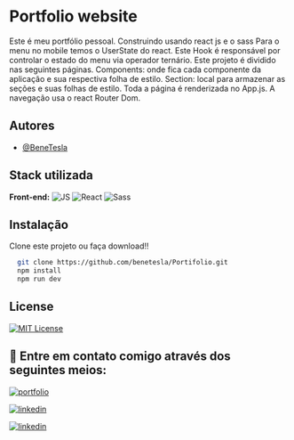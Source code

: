 
# Portfolio website
Este é meu portfólio pessoal.
Construindo usando react js e o sass
Para o menu no mobile temos o UserState do react.
Este Hook é responsável por controlar o estado do menu via operador ternário.
Este projeto é dividido nas seguintes páginas.
Components: onde fica cada componente da aplicação e sua respectiva folha de estilo.
Section: local para armazenar as seções e suas folhas de estilo.
Toda a página é renderizada no App.js.
A navegação usa o react Router Dom.




## Autores

- [@BeneTesla](https://github.com/benetesla)


## Stack utilizada

**Front-end:**
![JS](https://img.shields.io/badge/JavaScript-323330?style=for-the-badge&logo=javascript&logoColor=F7DF1E)
![React](https://img.shields.io/badge/React-20232A?style=for-the-badge&logo=react&logoColor=61DAFB)
![Sass](https://img.shields.io/badge/Sass-CC6699?style=for-the-badge&logo=sass&logoColor=white)


## Instalação

Clone este projeto ou faça download!!

```bash
  git clone https://github.com/benetesla/Portifolio.git
  npm install
  npm run dev
```

## License

[![MIT License](https://img.shields.io/badge/License-MIT-green.svg)](https://choosealicense.com/licenses/mit/)


## 🔗 Entre em contato comigo através dos seguintes meios:

[![portfolio](https://img.shields.io/badge/my_portfolio-000?style=for-the-badge&logo=ko-fi&logoColor=white)](https://bene-teslav1.vercel.app/)

[![linkedin](https://img.shields.io/badge/linkedin-0A66C2?style=for-the-badge&logo=linkedin&logoColor=white)](https://www.linkedin.com/in/bene-tesla/)

[![linkedin](https://img.shields.io/badge/Instagram-E4405F?style=for-the-badge&logo=instagram&logoColor=white)](https://www.instagram.com/bene_tesla/)